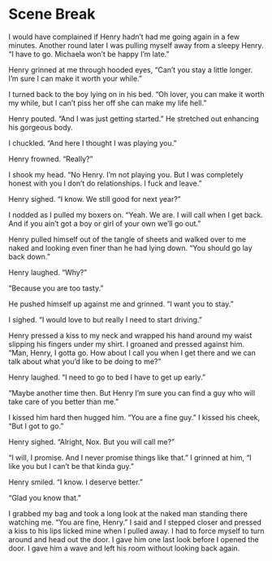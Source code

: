 #  Scene Break

I would have complained if Henry hadn’t had me going again in a few minutes.
Another round later I was pulling myself away from a sleepy Henry. “I have to
go. Michaela won’t be happy I’m late.”

Henry grinned at me through hooded eyes, “Can’t you stay a little longer. I’m
sure I can make it worth your while.”

I turned back to the boy lying on in his bed. “Oh lover, you can make it worth
my while, but I can’t piss her off she can make my life hell.”

Henry pouted. “And I was just getting started.” He stretched out enhancing his
gorgeous body.

I chuckled. “And here I thought I was playing you.”

Henry frowned. “Really?”

I shook my head. “No Henry. I’m not playing you. But I was completely honest
with you I don’t do relationships. I fuck and leave.”

Henry sighed. “I know. We still good for next year?”

I nodded as I pulled my boxers on. “Yeah. We are. I will call when I get back.
And if you ain’t got a boy or girl of your own we’ll go out.”

Henry pulled himself out of the tangle of sheets and walked over to me naked and
looking even finer than he had lying down. “You should go lay back down.”

Henry laughed. “Why?”

“Because you are too tasty.”

He pushed himself up against me and grinned. “I want you to stay.”

I sighed. “I would love to but really I need to start driving.”

Henry pressed a kiss to my neck and wrapped his hand around my waist slipping
his fingers under my shirt. I groaned and pressed against him. “Man, Henry, I
gotta go. How about I call you when I get there and we can talk about what you’d
like to be doing to me?”

Henry laughed. “I need to go to bed I have to get up early.”

“Maybe another time then. But Henry I’m sure you can find a guy who will take
care of you better than me.”

I kissed him hard then hugged him. “You are a fine guy.” I kissed his cheek,
“But I got to go.”

Henry sighed. “Alright, Nox. But you will call me?”

“I will, I promise. And I never promise things like that.” I grinned at him, “I
like you but I can’t be that kinda guy.”

Henry smiled. “I know. I deserve better.”

“Glad you know that.”

I grabbed my bag and took a long look at the naked man standing there watching
me. “You are fine, Henry.” I said and I stepped closer and pressed a kiss to his
lips licked mine when I pulled away. I had to force myself to turn around and
head out the door. I gave him one last look before I opened the door. I gave him
a wave and left his room without looking back again.


